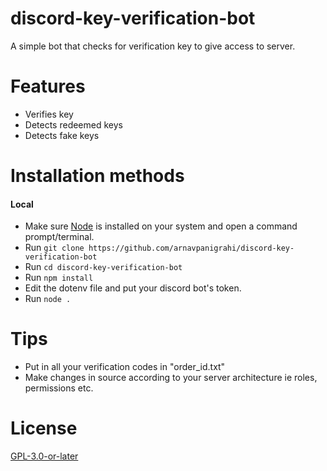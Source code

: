 # discord-key-verification-bot
A simple bot that checks for verification key to give access to server.

# Features
- Verifies key
- Detects redeemed keys
- Detects fake keys

# Installation methods
#### Local
- Make sure [Node](https://nodejs.org/en/) is installed on your system and open a command prompt/terminal.
- Run `git clone https://github.com/arnavpanigrahi/discord-key-verification-bot`
- Run `cd discord-key-verification-bot`
- Run `npm install`
- Edit the dotenv file and put your discord bot's token.
- Run `node .`

# Tips
-  Put in all your verification codes in "order_id.txt"
- Make changes in source according to your server architecture ie roles, permissions etc.

# License
[GPL-3.0-or-later](https://www.gnu.org/licenses/) 
